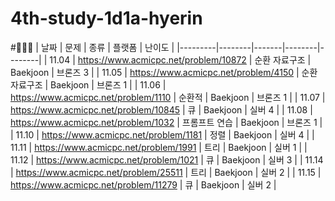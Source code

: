 # 4th-study-1d1a-hyerin
#🥭🥭🥭
| 날짜    | 문제   | 종류  | 플랫폼 | 난이도 |
|---------|--------|-------|--------|--------|
| 11.04 | https://www.acmicpc.net/problem/10872 | 순환 자료구조 | Baekjoon | 브론즈 3 |
| 11.05 | https://www.acmicpc.net/problem/4150 | 순환 자료구조 | Baekjoon | 브론즈 1 |
| 11.06 | https://www.acmicpc.net/problem/1110 | 순환적 | Baekjoon | 브론즈 1 |
| 11.07 | https://www.acmicpc.net/problem/10845 | 큐 | Baekjoon | 실버 4 |
| 11.08 | https://www.acmicpc.net/problem/1032 | 프롬프트 연습 | Baekjoon | 브론즈 1 |
| 11.10 | https://www.acmicpc.net/problem/1181 | 정렬 | Baekjoon | 실버 4 |
| 11.11 | https://www.acmicpc.net/problem/1991 | 트리 | Baekjoon | 실버 1 |
| 11.12 | https://www.acmicpc.net/problem/1021 | 큐 | Baekjoon | 실버 3 |
| 11.14 | https://www.acmicpc.net/problem/25511 | 트리 | Baekjoon | 실버 2 |
| 11.15 | https://www.acmicpc.net/problem/11279 | 큐 | Baekjoon | 실버 2 |

